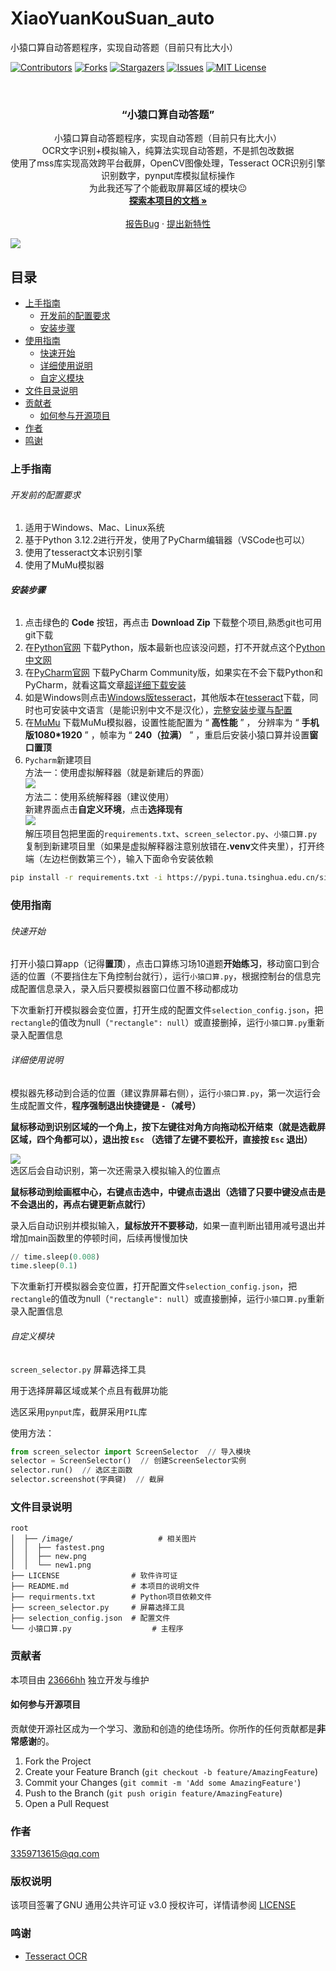 # XiaoYuanKouSuan_auto

小猿口算自动答题程序，实现自动答题（目前只有比大小）

<!-- PROJECT SHIELDS -->

[![Contributors][contributors-shield]][contributors-url]
[![Forks][forks-shield]][forks-url]
[![Stargazers][stars-shield]][stars-url]
[![Issues][issues-shield]][issues-url]
[![MIT License][license-shield]][license-url]

<!-- PROJECT LOGO -->
<br />

  <h3 align="center">“小猿口算自动答题”</h3>
  <p align="center">
  小猿口算自动答题程序，实现自动答题（目前只有比大小）<br />
  OCR文字识别+模拟输入，纯算法实现自动答题，不是抓包改数据<br />
  使用了mss库实现高效跨平台截屏，OpenCV图像处理，Tesseract OCR识别引擎识别数字，pynput库模拟鼠标操作<br />
  为此我还写了个能截取屏幕区域的模块😐<br />
    <a href="https://github.com/23666hh/XiaoYuanKouSuan_auto"><strong>探索本项目的文档 »</strong></a>
    <br />
    <br />
    <a href="https://github.com/23666hh/XiaoYuanKouSuan_auto/issues">报告Bug</a>
    ·
    <a href="https://github.com/23666hh/XiaoYuanKouSuan_auto/issues">提出新特性</a>
  </p>



![](https://github.com/23666hh/XiaoYuanKouSuan_auto/blob/main/image/fastest.png)  
</p>


## 目录

- [上手指南](#上手指南)
  - [开发前的配置要求](#开发前的配置要求)
  - [安装步骤](#安装步骤)
- [使用指南](#使用指南)
  - [快速开始](#快速开始)
  - [详细使用说明](#详细使用说明)
  - [自定义模块](#自定义模块)
- [文件目录说明](#文件目录说明)
- [贡献者](#贡献者)
  - [如何参与开源项目](#如何参与开源项目)
- [作者](#作者)
- [鸣谢](#鸣谢)



### 上手指南



###### 开发前的配置要求

1. 适用于Windows、Mac、Linux系统
2. 基于Python 3.12.2进行开发，使用了PyCharm编辑器（VSCode也可以）
3. 使用了tesseract文本识别引擎
4. 使用了MuMu模拟器

###### **安装步骤**

1. 点击绿色的 **Code** 按钮，再点击 **Download Zip** 下载整个项目,熟悉git也可用git下载
2. 在[Python官网](https://www.python.org/downloads/) 下载Python，版本最新也应该没问题，打不开就点这个[Python中文网](https://python.p2hp.com/downloads/)
3. 在[PyCharm官网](https://www.jetbrains.com/pycharm/download/) 下载PyCharm Community版，如果实在不会下载Python和PyCharm，就看这篇文章[超详细下载安装](https://blog.csdn.net/junleon/article/details/120698578)
4. 如是Windows则点击[Windows版tesseract](https://github.com/UB-Mannheim/tesseract/wiki)，其他版本在[tesseract](https://tesseract-ocr.github.io/tessdoc/Installation.html)下载，同时也可安装中文语言（是能识别中文不是汉化），[完整安装步骤与配置](https://blog.csdn.net/qq_38463737/article/details/109679007)
5. 在[MuMu](https://mumu.163.com/) 下载MuMu模拟器，设置性能配置为 “ **高性能** ” ， 分辨率为 “ **手机版1080\*1920** ” ，帧率为 “ **240（拉满）** ” ，重启后安装小猿口算并设置**窗口置顶**
6. `Pycharm`新建项目  
方法一：使用虚拟解释器（就是新建后的界面）  
![](https://github.com/23666hh/XiaoYuanKouSuan_auto/blob/main/image/new.png)  
方法二：使用系统解释器（建议使用）  
新建界面点击**自定义环境**，点击**选择现有**  
![](https://github.com/23666hh/XiaoYuanKouSuan_auto/blob/main/image/new1.png)  
解压项目包把里面的`requirements.txt`、`screen_selector.py`、`小猿口算.py`复制到新建项目里（如果是虚拟解释器注意别放错在<strong>.venv</strong>文件夹里），打开终端（左边栏倒数第三个），输入下面命令安装依赖

```sh
pip install -r requirements.txt -i https://pypi.tuna.tsinghua.edu.cn/simple
```



### 使用指南


###### 快速开始

打开小猿口算app（记得**置顶**），点击口算练习场10道题**开始练习**，移动窗口到合适的位置（不要挡住左下角控制台就行），运行`小猿口算.py`，根据控制台的信息完成配置信息录入，录入后只要模拟器窗口位置不移动都成功

下次重新打开模拟器会变位置，打开生成的配置文件`selection_config.json`，把`rectangle`的值改为null（`"rectangle": null`）或直接删掉，运行`小猿口算.py`重新录入配置信息

###### 详细使用说明

模拟器先移动到合适的位置（建议靠屏幕右侧），运行`小猿口算.py`，第一次运行会生成配置文件，**程序强制退出快捷键是 `-`（减号）**

**鼠标移动到识别区域的一个角上，按下左键往对角方向拖动松开结束（就是选截屏区域，四个角都可以），退出按 `Esc` （选错了左键不要松开，直接按 `Esc` 退出）**

![](https://github.com/23666hh/XiaoYuanKouSuan_auto/blob/main/image/select.gif)  
选区后会自动识别，第一次还需录入模拟输入的位置点

**鼠标移动到绘画框中心，右键点击选中，中键点击退出（选错了只要中键没点击是不会退出的，再点右键更新点就行）**

录入后自动识别并模拟输入，**鼠标放开不要移动**，如果一直判断出错用减号退出并增加main函数里的停顿时间，后续再慢慢加快

```python
// time.sleep(0.008)
time.sleep(0.1)
```

下次重新打开模拟器会变位置，打开配置文件`selection_config.json`，把`rectangle`的值改为null（`"rectangle": null`）或直接删掉，运行`小猿口算.py`重新录入配置信息



###### 自定义模块

`screen_selector.py` 屏幕选择工具

用于选择屏幕区域或某个点且有截屏功能

选区采用`pynput`库，截屏采用`PIL`库

使用方法：

```python
from screen_selector import ScreenSelector  // 导入模块
selector = ScreenSelector()  // 创建ScreenSelector实例
selector.run()  // 选区主函数
selector.screenshot(字典键)  // 截屏
```



### 文件目录说明

```
root
│  ├── /image/				     # 相关图片
│  │  ├── fastest.png
│  │  ├── new.png
│  │  └── new1.png
├── LICENSE                # 软件许可证
├── README.md              # 本项目的说明文件
├── requirments.txt        # Python项目依赖文件
├── screen_selector.py     # 屏幕选择工具
├── selection_config.json  # 配置文件
└── 小猿口算.py				     # 主程序
```



### 贡献者

本项目由 [23666hh](https://github.com/23666hh) 独立开发与维护

#### 如何参与开源项目

贡献使开源社区成为一个学习、激励和创造的绝佳场所。你所作的任何贡献都是**非常感谢**的。


1. Fork the Project
2. Create your Feature Branch (`git checkout -b feature/AmazingFeature`)
3. Commit your Changes (`git commit -m 'Add some AmazingFeature'`)
4. Push to the Branch (`git push origin feature/AmazingFeature`)
5. Open a Pull Request



### 作者

3359713615@qq.com

### 版权说明

该项目签署了GNU 通用公共许可证 v3.0 授权许可，详情请参阅 [LICENSE](https://github.com/23666hh/XiaoYuanKouSuan_auto/blob/master/LICENSE)

### 鸣谢


- [Tesseract OCR](https://github.com/tesseract-ocr/tesseract)

<!-- links -->

[your-project-path]:23666hh/XiaoYuanKouSuan_auto
[contributors-shield]: https://img.shields.io/github/contributors/23666hh/XiaoYuanKouSuan_auto.svg?style=flat-square
[contributors-url]: https://github.com/23666hh/XiaoYuanKouSuan_auto/graphs/contributors
[forks-shield]: https://img.shields.io/github/forks/23666hh/XiaoYuanKouSuan_auto.svg?style=flat-square
[forks-url]: https://github.com/23666hh/XiaoYuanKouSuan_auto/network/members
[stars-shield]: https://img.shields.io/github/stars/23666hh/XiaoYuanKouSuan_auto.svg?style=flat-square
[stars-url]: https://github.com/23666hh/XiaoYuanKouSuan_auto/stargazers
[issues-shield]: https://img.shields.io/github/issues/23666hh/XiaoYuanKouSuan_auto.svg?style=flat-square
[issues-url]: https://img.shields.io/github/issues/23666hh/XiaoYuanKouSuan_auto.svg
[license-shield]: https://img.shields.io/github/license/23666hh/XiaoYuanKouSuan_auto.svg?style=flat-square
[license-url]: https://github.com/23666hh/XiaoYuanKouSuan_auto/blob/master/LICENSE

